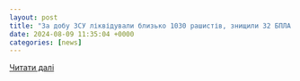 ```yaml
---
layout: post
title: "За добу ЗСУ ліквідували близько 1030 рашистів, знищили 32 БПЛА та ще 151 одиницю різної техніки"
date: 2024-08-09 11:35:04 +0000
categories: [news]
---
```


[Читати далі](https://newsua.one/news-military/102057.html)
